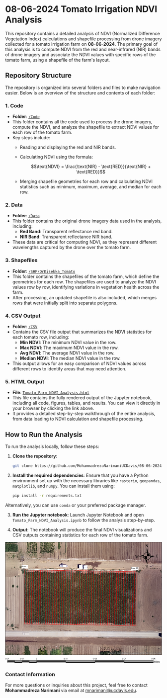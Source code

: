 # **08-06-2024 Tomato Irrigation NDVI Analysis**

This repository contains a detailed analysis of NDVI (Normalized Difference Vegetation Index) calculations and shapefile processing from drone imagery collected for a tomato irrigation farm on **08-06-2024**. The primary goal of this analysis is to compute NDVI from the red and near-infrared (NIR) bands of drone imagery and associate the NDVI values with specific rows of the tomato farm, using a shapefile of the farm's layout.

## **Repository Structure**

The repository is organized into several folders and files to make navigation easier. Below is an overview of the structure and contents of each folder:

### 1. **Code**
   - **Folder**: [`/Code`](./Code)
   - This folder contains all the code used to process the drone imagery, compute the NDVI, and analyze the shapefile to extract NDVI values for each row of the tomato farm. 
   - Key steps include:
     - Reading and displaying the red and NIR bands.
     - Calculating NDVI using the formula:
       
       $$\text{NDVI} = \frac{\text{NIR} - \text{RED}}{\text{NIR} + \text{RED}}$$
       
     - Merging shapefile geometries for each row and calculating NDVI statistics such as minimum, maximum, average, and median for each row.

### 2. **Data**
   - **Folder**: [`/Data`](./Data)
   - This folder contains the original drone imagery data used in the analysis, including:
     - **Red Band**: Transparent reflectance red band.
     - **NIR Band**: Transparent reflectance NIR band.
   - These data are critical for computing NDVI, as they represent different wavelengths captured by the drone over the tomato farm.

### 3. **Shapefiles**
   - **Folder**: [`/SHP/DrKisekka_Tomato`](./SHP/DrKisekka_Tomato)
   - This folder contains the shapefiles of the tomato farm, which define the geometries for each row. The shapefiles are used to analyze the NDVI values row by row, identifying variations in vegetation health across the farm.
   - After processing, an updated shapefile is also included, which merges rows that were initially split into separate polygons.

### 4. **CSV Output**
   - **Folder**: [`/CSV`](./CSV)
   - Contains the CSV file output that summarizes the NDVI statistics for each tomato row, including:
     - **Min NDVI**: The minimum NDVI value in the row.
     - **Max NDVI**: The maximum NDVI value in the row.
     - **Avg NDVI**: The average NDVI value in the row.
     - **Median NDVI**: The median NDVI value in the row.
   - This output allows for an easy comparison of NDVI values across different rows to identify areas that may need attention.

### 5. **HTML Output**
   - **File**: [`Tomato_Farm_NDVI_Analysis.html`](https://mohammadrezanarimaniucdavis.github.io/08-06-2024_Tomato_Irrigation_NDVI/Tomato_Farm_NDVI_Analysis.html)
   - This file contains the fully rendered output of the Jupyter notebook, including all code, figures, tables, and results. You can view it directly in your browser by clicking the link above.
   - It provides a detailed step-by-step walkthrough of the entire analysis, from data loading to NDVI calculation and shapefile processing.

## **How to Run the Analysis**

To run the analysis locally, follow these steps:

1. **Clone the repository**:
   ```bash
   git clone https://github.com/MohammadrezaNarimaniUCDavis/08-06-2024_Tomato_Irrigation_NDVI.git
   ```
   
2. **Install the required dependencies**: Ensure that you have a Python environment set up with the necessary libraries like `rasterio`, `geopandas`, `matplotlib`, and `numpy`. You can install them using:
   ```bash
   pip install -r requirements.txt
   ```

Alternatively, you can use `conda` or your preferred package manager.

3. **Run the Jupyter notebook**: Launch Jupyter Notebook and open `Tomato_Farm_NDVI_Analysis.ipynb` to follow the analysis step-by-step.

4. **Output**: The notebook will produce the final NDVI visualizations and CSV outputs containing statistics for each row of the tomato farm.

![Farm Visualization](Map/Map.png)

### Contact Information
For more questions or inquiries about this project, feel free to contact **Mohammadreza Narimani** via email at [mnarimani@ucdavis.edu](mailto:mnarimani@ucdavis.edu).
